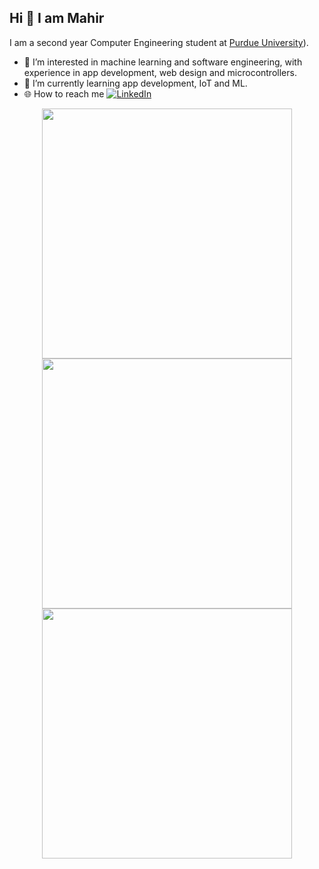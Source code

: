 ## Hi 👋 I am Mahir 
I am a second year Computer Engineering student at [Purdue University](https://www.purdue.edu/)).
- 👀 I’m interested in machine learning and software engineering, with experience in app development, web design and microcontrollers.
- 🌱 I’m currently learning app development, IoT and ML.
- 🌐 How to reach me <a href="https://www.linkedin.com/in/shahmdmahir03/"><img src="https://img.shields.io/badge/linkedin-%230077B5.svg?&style=for-the-badge&logo=linkedin&logoColor=white" alt="LinkedIn" /></a>&nbsp;


<p align = "center">
  <img src = "https://github-readme-stats.vercel.app/api?username=shah527&show_icons=true&theme=dark" width = 400>
  <img src = "https://github-readme-streak-stats.herokuapp.com?user=shah527&theme=dark&hide_border=true" width = 400>
  <img src = "https://github-readme-stats.vercel.app/api/top-langs/?username=shah527&layout=compact&hide_border=true&theme=dark&langs_count=6" width = 400>
</p>

